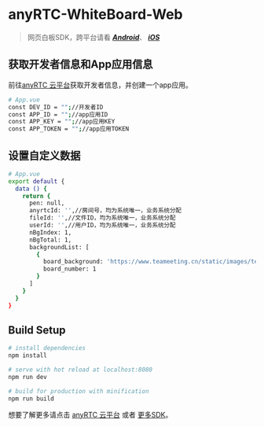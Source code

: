 # anyRTC-WhiteBoard-Web

> 网页白板SDK，跨平台请看 [***Android***](https://github.com/anyRTC/anyRTC-WhiteBoard-Android)、 [***iOS***](https://github.com/anyRTC/anyRTC-WhiteBoard-iOS)

## 获取开发者信息和App应用信息

前往[anyRTC 云平台](https://www.anyrtc.io)获取开发者信息，并创建一个app应用。

``` bash
# App.vue
const DEV_ID = "";//开发者ID
const APP_ID = "";//app应用ID
const APP_KEY = "";//app应用KEY
const APP_TOKEN = "";//app应用TOKEN
```

## 设置自定义数据

``` bash
# App.vue
export default {
  data () {
    return {
      pen: null,
      anyrtcId: '',//房间号，均为系统唯一，业务系统分配
      fileId: '',//文件ID，均为系统唯一，业务系统分配
      userId: '',//用户ID，均为系统唯一，业务系统分配
      nBgIndex: 1,
      nBgTotal: 1,
      backgroundList: [
        {
          board_background: 'https://www.teameeting.cn/static/images/team_section.jpg',
          board_number: 1
        }
      ]
    }
  }
}
```

## Build Setup

``` bash
# install dependencies
npm install

# serve with hot reload at localhost:8080
npm run dev

# build for production with minification
npm run build
```

想要了解更多请点击 [anyRTC 云平台](https://www.anyrtc.io) 或者 [更多SDK](https://github.com/anyRTC)。
